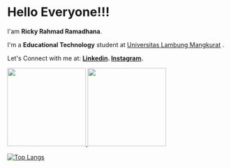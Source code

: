 # Hello Everyone!!! 

I'am **Ricky Rahmad Ramadhana**.

I'm a **Educational Technology** student at [Universitas Lambung Mangkurat](https://tp.fkip.ulm.ac.id/) .


Let's Connect with me at:
**[Linkedin](https://www.linkedin.com/in/ricky-rahmad-ramadhana-05a64a190/).
[Instagram](https://www.instagram.com/ritchyz_/).**


<p align="left">
<a href="https://github.com/ImRicky21">
  <img height="180em" 
       src="https://github-readme-stats.vercel.app/api?username=ImRicky21&show_icons=true&theme=radical"/>
  <img height="180em" 
       src="https://github-readme-stats.vercel.app/api/top-langs/?username=ImRicky21&layout=compact"/>
</a>
</p>

 [![Top Langs](https://github-readme-stats.vercel.app/api/top-langs/?username=ImRicky21&layout=compact)](https://github.com/ImRicky21/github-readme-stats)
